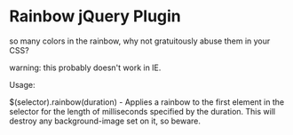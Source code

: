 Rainbow jQuery Plugin
==============

so many colors in the rainbow, why not gratuitously abuse them in your CSS?

warning: this probably doesn't work in IE.

Usage: 

$(selector).rainbow(duration) - Applies a rainbow to the first element in the selector for the length of milliseconds specified by the duration. This will destroy any background-image set on it, so beware.